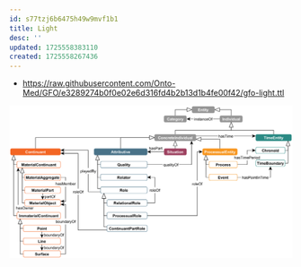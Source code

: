```yaml
---
id: s77tzj6b6475h49w9mvf1b1
title: Light
desc: ''
updated: 1725558383110
created: 1725558267436
---
```


- https://raw.githubusercontent.com/Onto-Med/GFO/e3289274b0f0e02e6d316fd4b2b13d1b4fe00f42/gfo-light.ttl

![](/assets/images/2024-09-05-10-44-38.png)